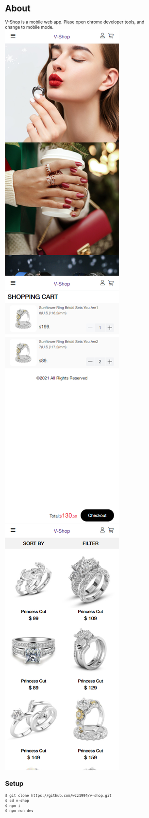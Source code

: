 # About
V-Shop is a mobile web app. Plase open chrome developer tools, and change to mobile mode.
![v-shop home](/images/home.png) ![v-shop product list](/images/product-list.png) ![v-shop cart](/images/cart.png)

## Setup
```bash
$ git clone https://github.com/wzz1994/v-shop.git
$ cd v-shop
$ npm i
$ npm run dev
```